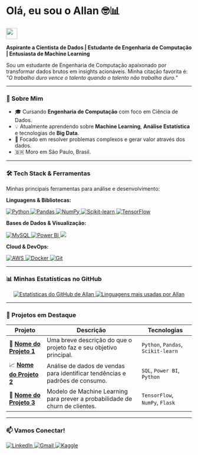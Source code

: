 # Olá, eu sou o Allan 🤓📊
<a href="https://github.com/alllanvfs">
  <img src="https://media.giphy.com/media/hvRJCLFzcasrR4ia7z/giphy.gif" width="30px"/>
</a>

**Aspirante a Cientista de Dados | Estudante de Engenharia de Computação | Entusiasta de Machine Learning**

Sou um estudante de Engenharia de Computação apaixonado por transformar dados brutos em insights acionáveis. Minha citação favorita é: *"O trabalho duro vence o talento quando o talento não trabalha duro."*

---

### 🚀 Sobre Mim

- 🎓 Cursando **Engenharia de Computação** com foco em Ciência de Dados.
- 💡 Atualmente aprendendo sobre **Machine Learning**, **Análise Estatística** e tecnologias de **Big Data**.
- 🧠 Focado em resolver problemas complexos e gerar valor através dos dados.
- 🇧🇷 Moro em São Paulo, Brasil.

---

### 🛠️ Tech Stack & Ferramentas

Minhas principais ferramentas para análise e desenvolvimento:

**Linguagens & Bibliotecas:**
<p align="left">
  <a href="https://www.python.org" target="_blank"> 
    <img src="https://img.shields.io/badge/Python-3776AB?style=for-the-badge&logo=python&logoColor=white" alt="Python"/> 
  </a>
  <a href="https://pandas.pydata.org/" target="_blank"> 
    <img src="https://img.shields.io/badge/Pandas-150458?style=for-the-badge&logo=pandas&logoColor=white" alt="Pandas"/> 
  </a>
  <a href="https://numpy.org/" target="_blank"> 
    <img src="https://img.shields.io/badge/NumPy-013243?style=for-the-badge&logo=numpy&logoColor=white" alt="NumPy"/> 
  </a>
  <a href="https://scikit-learn.org/" target="_blank">
    <img src="https://img.shields.io/badge/scikit--learn-F7931E?style=for-the-badge&logo=scikit-learn&logoColor=white" alt="Scikit-learn"/>
  </a>
  <a href="https://www.tensorflow.org" target="_blank"> 
    <img src="https://img.shields.io/badge/TensorFlow-FF6F00?style=for-the-badge&logo=tensorflow&logoColor=white" alt="TensorFlow"/> 
  </a>
</p>

**Bases de Dados & Visualização:**
<p align="left">
  <a href="https://www.mysql.com/" target="_blank"> 
    <img src="https://img.shields.io/badge/MySQL-4479A1?style=for-the-badge&logo=mysql&logoColor=white" alt="MySQL"/> 
  </a>
  <a href="https://powerbi.microsoft.com/en-us/" target="_blank"> 
    <img src="https://img.shields.io/badge/Power%20BI-F2C811?style=for-the-badge&logo=powerbi&logoColor=black" alt="Power BI"/> 
  </a>
  <a href="https://www.tableau.com/" target="_blank">
    <img src="https://img.shields.io/badge/Tableau-E97627?style=for-the-badge&logo=tableau&logoColor=white"/>
  </a>
</p>

**Cloud & DevOps:**
<p align="left">
  <a href="https://aws.amazon.com" target="_blank"> 
    <img src="https://img.shields.io/badge/Amazon_AWS-232F3E?style=for-the-badge&logo=amazon-aws&logoColor=white" alt="AWS"/> 
  </a>
  <a href="https://www.docker.com/" target="_blank"> 
    <img src="https://img.shields.io/badge/Docker-2496ED?style=for-the-badge&logo=docker&logoColor=white" alt="Docker"/> 
  </a>
  <a href="https://git-scm.com/" target="_blank">
    <img src="https://img.shields.io/badge/GIT-E44C30?style=for-the-badge&logo=git&logoColor=white" alt="Git"/>
  </a>
</p>

---

### 📊 Minhas Estatísticas no GitHub

<p align="center">
  <a href="https://github.com/alllanvfs">
    <img src="https://github-readme-stats.vercel.app/api?username=alllanvfs&show_icons=true&theme=dracula&include_all_commits=true&count_private=true" alt="Estatísticas do GitHub de Allan"/>
    <img src="https://github-readme-stats.vercel.app/api/top-langs/?username=alllanvfs&layout=compact&langs_count=7&theme=dracula&hide=html,css" alt="Linguagens mais usadas por Allan"/>
  </a>
</p>

---

### 🚀 Projetos em Destaque

| Projeto | Descrição | Tecnologias |
|---------|-------------|-------------|
| 💼 **[Nome do Projeto 1](link-para-o-repo)** | Uma breve descrição do que o projeto faz e seu objetivo principal. | `Python`, `Pandas`, `Scikit-learn` |
| 📈 **[Nome do Projeto 2](link-para-o-repo)** | Análise de dados de vendas para identificar tendências e padrões de consumo. | `SQL`, `Power BI`, `Python` |
| 🤖 **[Nome do Projeto 3](link-para-o-repo)** | Modelo de Machine Learning para prever a probabilidade de churn de clientes. | `TensorFlow`, `NumPy`, `Flask` |

---

### 📫 Vamos Conectar!

<p align="left">
  <a href="https://www.linkedin.com/in/allan-santos-99b058234/" target="_blank">
    <img src="https://img.shields.io/badge/LinkedIn-0077B5?style=for-the-badge&logo=linkedin&logoColor=white" alt="LinkedIn">
  </a>
  <a href="mailto:allanvfs8@gmail.com">
    <img src="https://img.shields.io/badge/Gmail-D14836?style=for-the-badge&logo=gmail&logoColor=white" alt="Gmail">
  </a>
  <a href="https://www.kaggle.com/allanvfsantos" target="_blank">
    <img src="https://img.shields.io/badge/Kaggle-20BEFF?style=for-the-badge&logo=kaggle&logoColor=white" alt="Kaggle">
  </a>
</p>
